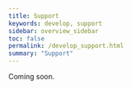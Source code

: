 ```yaml
---
title: Support
keywords: develop, support
sidebar: overview_sidebar
toc: false
permalink: /develop_support.html
summary: "Support"
---
```


Coming soon.
